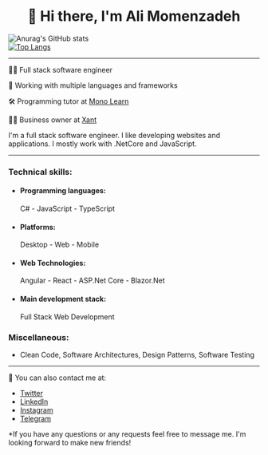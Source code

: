 <h1 align="center">👋 Hi there, I'm Ali Momenzadeh</h1>

![Anurag's GitHub stats](https://github-readme-stats.vercel.app/api?username=amzenterprise&show_icons=true&theme=radical)
<br/>
[![Top Langs](https://github-readme-stats.vercel.app/api/top-langs/?username=amzenterprise&layout=compact&theme=dracula)](https://github.com/anuraghazra/github-readme-stats)

---
<p>
  👨‍💻 Full stack software engineer
</p>
<p>
   🎈 Working with multiple languages and frameworks
</p>
<p>
  🛠 Programming tutor at <a href="https://monolearn.ir">Mono Learn</a>
</p>
<p>
  👨‍💼 Business owner at <a href="https://xant.ir">Xant</a>
</p>

<p>
  I'm a full stack software engineer. I like developing websites and applications. I mostly work with .NetCore and JavaScript.
</p>

---
<h3>
Technical skills:
</h3>
<ul>
<li><h4>Programming languages:</h4> C# - JavaScript - TypeScript</li>
<li><h4>Platforms:</h4> Desktop - Web - Mobile</li>
<li><h4>Web Technologies:</h4> Angular - React - ASP.Net Core - Blazor.Net</li>
<li><h4>Main development stack:</h4> Full Stack Web Development</li>
</ul>
<h3>
Miscellaneous:
</h3>
<ul>
<li>Clean Code, Software Architectures, Design Patterns, Software Testing</li>
</ul>

---
💬 You can also contact me at:

- [Twitter](https://twitter.com/amzenterprise)
- [LinkedIn](https://www.linkedin.com/in/amzenterprise/)
- [Instagram](https://www.instagram.com/monolearn.ir/)
- [Telegram](https://www.t.me/AMZEnterprise/)

*If you have any questions or any requests feel free to message me. I'm looking forward to make new friends!
